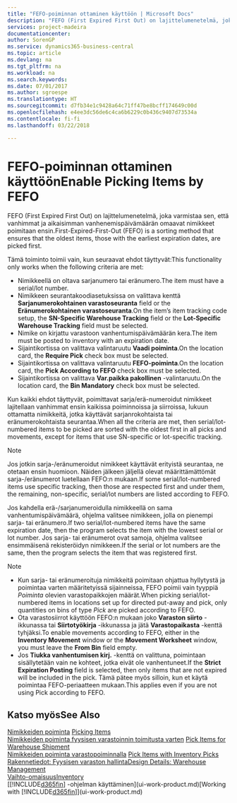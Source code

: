 ```yaml
---
title: "FEFO-poiminnan ottaminen käyttöön | Microsoft Docs"
description: "FEFO (First Expired First Out) on lajittelumenetelmä, joka varmistaa sen, että vanhimmat ja aikaisimman vanhenemispäivämäärän omaavat nimikkeet poimitaan ensin."
services: project-madeira
documentationcenter: 
author: SorenGP
ms.service: dynamics365-business-central
ms.topic: article
ms.devlang: na
ms.tgt_pltfrm: na
ms.workload: na
ms.search.keywords: 
ms.date: 07/01/2017
ms.author: sgroespe
ms.translationtype: HT
ms.sourcegitcommit: d7fb34e1c9428a64c71ff47be8bcff174649c00d
ms.openlocfilehash: e4ee3dc56de6c4ca6b6229c0b436c9407d73534a
ms.contentlocale: fi-fi
ms.lasthandoff: 03/22/2018

---
```

# <a name="enable-picking-items-by-fefo"></a><span data-ttu-id="b4797-103">FEFO-poiminnan ottaminen käyttöön</span><span class="sxs-lookup"><span data-stu-id="b4797-103">Enable Picking Items by FEFO</span></span>
<span data-ttu-id="b4797-104">FEFO (First Expired First Out) on lajittelumenetelmä, joka varmistaa sen, että vanhimmat ja aikaisimman vanhenemispäivämäärän omaavat nimikkeet poimitaan ensin.</span><span class="sxs-lookup"><span data-stu-id="b4797-104">First-Expired-First-Out (FEFO) is a sorting method that ensures that the oldest items, those with the earliest expiration dates, are picked first.</span></span>  

 <span data-ttu-id="b4797-105">Tämä toiminto toimii vain, kun seuraavat ehdot täyttyvät:</span><span class="sxs-lookup"><span data-stu-id="b4797-105">This functionality only works when the following criteria are met:</span></span>  

-   <span data-ttu-id="b4797-106">Nimikkeellä on oltava sarjanumero tai eränumero.</span><span class="sxs-lookup"><span data-stu-id="b4797-106">The item must have a serial/lot number.</span></span>  
-   <span data-ttu-id="b4797-107">Nimikkeen seurantakoodiasetuksissa on valittava kenttä **Sarjanumerokohtainen varastoseuranta** field or the **Eränumerokohtainen varastoseuranta**.</span><span class="sxs-lookup"><span data-stu-id="b4797-107">On the item’s item tracking code setup, the **SN-Specific Warehouse Tracking** field or the **Lot-Specific Warehouse Tracking** field must be selected.</span></span>  
-   <span data-ttu-id="b4797-108">Nimike on kirjattu varastoon vanhentumispäivämäärän kera.</span><span class="sxs-lookup"><span data-stu-id="b4797-108">The item must be posted to inventory with an expiration date.</span></span>  
-   <span data-ttu-id="b4797-109">Sijaintikortissa on valittava valintaruutu **Vaadi poiminta**.</span><span class="sxs-lookup"><span data-stu-id="b4797-109">On the location card, the **Require Pick** check box must be selected.</span></span>  
-   <span data-ttu-id="b4797-110">Sijaintikortissa on valittava valintaruutu **FEFO-poiminta**.</span><span class="sxs-lookup"><span data-stu-id="b4797-110">On the location card, the **Pick According to FEFO** check box must be selected.</span></span>  
-   <span data-ttu-id="b4797-111">Sijaintikortissa on valittava **Var.paikka pakollinen** -valintaruutu.</span><span class="sxs-lookup"><span data-stu-id="b4797-111">On the location card, the **Bin Mandatory** check box must be selected.</span></span>  

 <span data-ttu-id="b4797-112">Kun kaikki ehdot täyttyvät, poimittavat sarja/erä-numeroidut nimikkeet lajitellaan vanhimmat ensin kaikissa poiminnoissa ja siirroissa, lukuun ottamatta nimikkeitä, jotka käyttävät sarjanrokohtaista tai eränumerokohtaista seurantaa.</span><span class="sxs-lookup"><span data-stu-id="b4797-112">When all the criteria are met, then serial/lot-numbered items to be picked are sorted with the oldest first in all picks and movements, except for items that use SN-specific or lot-specific tracking.</span></span>  

> [!NOTE]  
>  <span data-ttu-id="b4797-113">Jos jotkin sarja-/eränumeroidut nimikkeet käyttävät erityistä seurantaa, ne otetaan ensin huomioon. Näiden jälkeen jäljellä olevat määrittämättömät sarja-/eränumerot luetellaan FEFO:n mukaan.</span><span class="sxs-lookup"><span data-stu-id="b4797-113">If some serial/lot-numbered items use specific tracking, then those are respected first and under them, the remaining, non-specific, serial/lot numbers are listed according to FEFO.</span></span>  

 <span data-ttu-id="b4797-114">Jos kahdella erä-/sarjanumeroidulla nimikkeellä on sama vanhentumispäivämäärä, ohjelma valitsee nimikkeen, jolla on pienempi sarja- tai eränumero.</span><span class="sxs-lookup"><span data-stu-id="b4797-114">If two serial/lot-numbered items have the same expiration date, then the program selects the item with the lowest serial or lot number.</span></span> <span data-ttu-id="b4797-115">Jos sarja- tai eränumerot ovat samoja, ohjelma valitsee ensimmäisenä rekisteröidyn nimikkeen.</span><span class="sxs-lookup"><span data-stu-id="b4797-115">If the serial or lot numbers are the same, then the program selects the item that was registered first.</span></span>  

> [!NOTE]  
>  -   <span data-ttu-id="b4797-116">Kun sarja- tai eränumeroituja nimikkeitä poimitaan ohjattua hyllytystä ja poimintaa varten määritetyissä sijainneissa, FEFO poimii vain tyyppiä *Poiminta* olevien varastopaikkojen määrät.</span><span class="sxs-lookup"><span data-stu-id="b4797-116">When picking serial/lot-numbered items in locations set up for directed put-away and pick, only quantities on bins of type *Pick* are picked according to FEFO.</span></span>  
> -   <span data-ttu-id="b4797-117">Ota varastosiirrot käyttöön FEFO:n mukaan joko **Varaston siirto** -ikkunassa tai **Siirtotyökirja** -ikkunassa ja jätä **Varastopaikasta** -kenttä tyhjäksi.</span><span class="sxs-lookup"><span data-stu-id="b4797-117">To enable movements according to FEFO, either in the **Inventory Movement** window or the **Movement Worksheet** window, you must leave the **From Bin** field empty.</span></span>  
> -   <span data-ttu-id="b4797-118">Jos **Tiukka vanhentumisen kirj.** -kenttä on valittuna, poimintaan sisällytetään vain ne kohteet, jotka eivät ole vanhentuneet.</span><span class="sxs-lookup"><span data-stu-id="b4797-118">If the **Strict Expiration Posting** field is selected, then only items that are not expired will be included in the pick.</span></span> <span data-ttu-id="b4797-119">Tämä pätee myös silloin, kun et käytä poimintaa FEFO-periaatteen mukaan.</span><span class="sxs-lookup"><span data-stu-id="b4797-119">This applies even if you are not using Pick according to FEFO.</span></span>  

## <a name="see-also"></a><span data-ttu-id="b4797-120">Katso myös</span><span class="sxs-lookup"><span data-stu-id="b4797-120">See Also</span></span>  
<span data-ttu-id="b4797-121">[Nimikkeiden poiminta](warehouse-pick-items.md) </span><span class="sxs-lookup"><span data-stu-id="b4797-121">[Picking Items](warehouse-pick-items.md) </span></span>  
<span data-ttu-id="b4797-122">[Nimikkeiden poiminta fyysisen varastoinnin toimitusta varten](warehouse-how-to-pick-items-for-warehouse-shipment.md) </span><span class="sxs-lookup"><span data-stu-id="b4797-122">[Pick Items for Warehouse Shipment](warehouse-how-to-pick-items-for-warehouse-shipment.md) </span></span>  
<span data-ttu-id="b4797-123">[Nimikkeiden poiminta varastopoiminnalla](warehouse-how-to-pick-items-with-inventory-picks.md) </span><span class="sxs-lookup"><span data-stu-id="b4797-123">[Pick Items with Inventory Picks](warehouse-how-to-pick-items-with-inventory-picks.md) </span></span>  
[<span data-ttu-id="b4797-124">Rakennetiedot: Fyysisen varaston hallinta</span><span class="sxs-lookup"><span data-stu-id="b4797-124">Design Details: Warehouse Management</span></span>](design-details-warehouse-management.md)  
[<span data-ttu-id="b4797-125">Vaihto-omaisuus</span><span class="sxs-lookup"><span data-stu-id="b4797-125">Inventory</span></span>](inventory-manage-inventory.md)  
<span data-ttu-id="b4797-126">[[!INCLUDE[d365fin](includes/d365fin_md.md)] -ohjelman käyttäminen](ui-work-product.md)</span><span class="sxs-lookup"><span data-stu-id="b4797-126">[Working with [!INCLUDE[d365fin](includes/d365fin_md.md)]](ui-work-product.md)</span></span>


